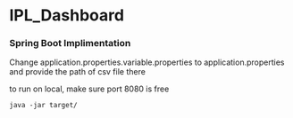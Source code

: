 # IPL_Dashboard

### Spring Boot Implimentation

Change application.properties.variable.properties to application.properties
and provide the path of csv file there

to run on local, make sure port 8080 is free

`java -jar target/`
